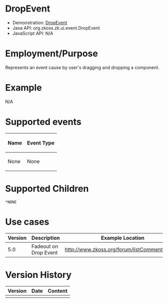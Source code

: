 

# DropEvent

- Demonstration: [DropEvent](http://www.zkoss.org/zkdemo/userguide/#a2)
- Java API: <javadoc>org.zkoss.zk.ui.event.DropEvent</javadoc>
- JavaScript API: N/A

# Employment/Purpose

Represents an event cause by user's dragging and dropping a component.

# Example

N/A

# Supported events

<table>
<thead>
<tr class="header">
<th><center>
<p>Name</p>
</center></th>
<th><center>
<p>Event Type</p>
</center></th>
</tr>
</thead>
<tbody>
<tr class="odd">
<td><p>None</p></td>
<td><p>None</p></td>
</tr>
</tbody>
</table>

# Supported Children

`*NONE`

# Use cases

| Version | Description           | Example Location                               |
|---------|-----------------------|------------------------------------------------|
| 5.0     | Fadeout on Drop Event | <http://www.zkoss.org/forum/listComment/11377> |

# Version History

| Version | Date | Content |
|---------|------|---------|
|         |      |         |


